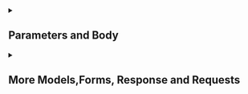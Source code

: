 <details>
<summary> <h2>Parameters and Body</h2></summary>
<a href="https://github.com/Mubeen-Ahmad/FASTAPI/blob/main/1_Parameters_and_Header_Body/1_Basic_Syntax_and_Path_Parameters.ipynb">Path Perameters and Types</a><br>
<a href="https://github.com/Mubeen-Ahmad/FASTAPI/blob/main/1_Parameters_and_Header_Body/2_Query_Parameters.ipynb">Query Perameters, Type Hinting and Type Conversion</a><br><a href="https://github.com/Mubeen-Ahmad/FASTAPI/blob/main/1_Parameters_and_Header_Body/3_Body_Request.ipynb">Body Request</a>
<br><a href="https://github.com/Mubeen-Ahmad/FASTAPI/blob/main/1_Parameters_and_Header_Body/4_Query_Validation_and_Metadata_Annotated.ipynb">Query Validations and Metadata Annotated</a><br>
<a href="https://github.com/Mubeen-Ahmad/FASTAPI/blob/main/1_Parameters_and_Header_Body/5_Numeric_Validations_and_Differences.ipynb">Numeric Validations and Differences in Parameters</a>
<br>
<a href="https://github.com/Mubeen-Ahmad/FASTAPI/blob/main/1_Parameters_and_Header_Body/6_Multiple_Body_and_Fields.ipynb">Multiple Body and Fields</a>
<br>
<a href="https://github.com/Mubeen-Ahmad/FASTAPI/blob/main/1_Parameters_and_Header_Body/7_More_Body_Models_and_Nested_Body.ipynb">List,Set,Httpurl in Body and Nested Body</a>
<br>
</details>

<details>
<summary> <h2>More Models,Forms, Response and Requests</h2></summary>
   <a href="https://github.com/Mubeen-Ahmad/FASTAPI/blob/main/2_Response_Requests/1_MODELS.ipynb">Create User and Login User Basic Simple Example</a><br>
<a href="https://github.com/Mubeen-Ahmad/FASTAPI/blob/main/2_Response_Requests/2_Response_Model_Return.ipynb">Return Responses</a>
</details>
